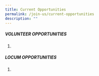 ```yaml
---
title: Current Opportunities
permalink: /join-us/current-opportunities
description: ""
---
```

##### VOLUNTEER OPPORTUNITIES
1. 

##### LOCUM OPPORTUNITIES
1. 
